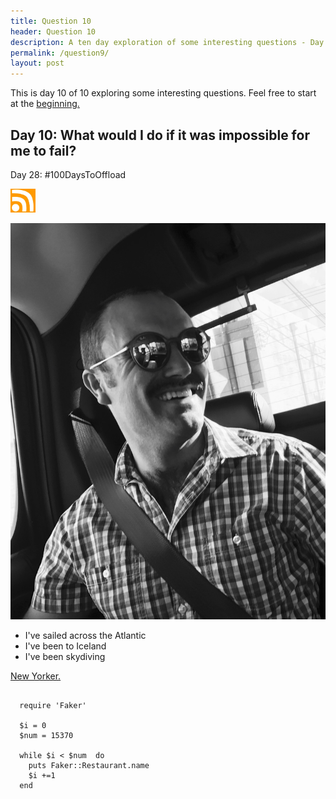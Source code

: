 ```yaml
---
title: Question 10
header: Question 10
description: A ten day exploration of some interesting questions - Day 10
permalink: /question9/
layout: post
---
```


This is day 10 of 10 exploring some interesting questions. Feel free to start at the <a href="https://blog.mooreanalysis.com/question1/">beginning.</a>

<h2> Day 10: What would I do if it was impossible for me to fail?</h2>

Day 28: #100DaysToOffload

<a href="https://blog.mooreanalysis.com/feed.xml"><img src="/assets/images/rss_feed.jpg" width="40"/></a>

<img src="/assets/images/profilepic.jpg" />

<ul>
  <li>I've sailed across the Atlantic</li>
  <li>I've been to Iceland</li>
  <li>I've been skydiving</li>
</ul>

<a href="https://www.newyorker.com/magazine/2017/11/27/the-serial-killer-detector">New Yorker.</a>

<pre>
<code>
  require 'Faker'

  $i = 0
  $num = 15370

  while $i < $num  do
    puts Faker::Restaurant.name
    $i +=1
  end
</code>
</pre>
